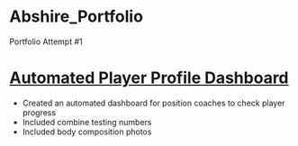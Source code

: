 # Abshire_Portfolio
Portfolio Attempt #1

# [Automated Player Profile Dashboard](https://docs.google.com/spreadsheets/d/1R7BfgahbKrSZehHcx4RD4oFlIsaq_NDf3g0P2mk__0U/edit?usp=sharing)

- Created an automated dashboard for position coaches to check player progress
- Included combine testing numbers
- Included body composition photos
